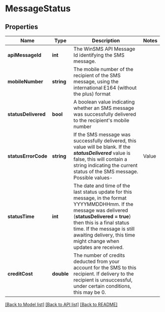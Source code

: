 # MessageStatus

## Properties
Name | Type | Description | Notes
------------ | ------------- | ------------- | -------------
**apiMessageId** | **int** | The WinSMS API Message Id identifying the SMS message. | 
**mobileNumber** | **string** | The mobile number of the recipient of the SMS message, using the international E164 (without the plus) format | 
**statusDelivered** | **bool** | A boolean value indicating whether an SMS message was successfully delivered to the recipient&#39;s mobile number | 
**statusErrorCode** | **string** | If the SMS message was successfully delivered, this value will be blank. If the ***statusDelivered*** value is false, this will contain a string indicating the current status of the SMS message. Possible values- | Value | Description | Type | |-------|-------------|------| | SENT| The message has been sent to the recipient, but no delivery report has been received | Temporary | | NOTFOUND | Either an incorrect MessageID was sent in the request, or the message was sent more than 90 days previously | Permanent | | INQUEUE | Message is queued for sending | Temporary | | SENDINGFAILED | The message was not transmitted, due to e.g. an invalid destination number or insufficient credits | Permanent | | FAILED | The message was sent but could not be delivered to the recipient due to e.g. no such subscriber, subscriber&#39;s phone offline | Permanent | | 
**statusTime** | **int** | The date and time of the last status update for this message, in the format YYYYMMDDHHmm.  If the message was delivered (**statusDelivered &#x3D; true**) then this is a final status time. If the message is still awaiting delivery, this time might change when updates are received. | 
**creditCost** | **double** | The number of credits deducted from your account for the SMS to this recipient.   If delivery to the recipient is unsuccessful, under certain conditions, this may be 0. | 

[[Back to Model list]](../README.md#documentation-for-models) [[Back to API list]](../README.md#documentation-for-api-endpoints) [[Back to README]](../README.md)


